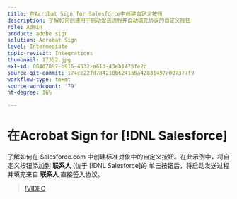 ```yaml
---
title: 在Acrobat Sign for Salesforce中创建自定义按钮
description: 了解如何创建用于启动发送流程并自动填充协议的自定义按钮
role: Admin
product: adobe sign
solution: Acrobat Sign
level: Intermediate
topic-revisit: Integrations
thumbnail: 17352.jpg
exl-id: 08407097-b916-4532-a613-43eb1475fe2c
source-git-commit: 174ce22fd784210b6241a6a42831497a007377f9
workflow-type: tm+mt
source-wordcount: '79'
ht-degree: 16%

---
```


# 在Acrobat Sign for [!DNL Salesforce]

了解如何在 Salesforce.com 中创建标准对象中的自定义按钮。在此示例中，将自定义按钮添加到 **联系人** (位于 [!DNL Salesforce]的 单击按钮后，将启动发送过程并填充来自 **联系人** 直接签入协议。

>[!VIDEO](https://video.tv.adobe.com/v/17352?hidetitle=true)
